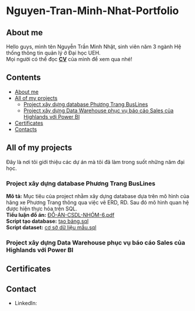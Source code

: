 # Nguyen-Tran-Minh-Nhat-Portfolio
## About me
Hello guys, mình tên Nguyễn Trần Minh Nhật, sinh viên năm 3 ngành Hệ thống thông tin quản lý ở Đại học UEH.<br> 
Mọi người có thể đọc [**CV**](https://www.canva.com/design/DAGBnX_vQn0/wXkas1t2TYlTo7DRcgexGw/edit?utm_content=DAGBnX_vQn0&utm_campaign=designshare&utm_medium=link2&utm_source=sharebutton) của mình để xem qua nhé!
## Contents
* [About me](#about-me)
* [All of my projects](#projects)
  - [Project xây dựng database Phương Trang BusLines](#Project-xây-dựng-database-Phương-Trang-BusLines)
  - [Project xây dựng Data Warehouse phục vụ báo cáo Sales của Highlands với Power BI](#Project-xây-dựng-data-warehouse-phục-vụ-báo-cáo-Sales-của-Highlands-với-Power-BI)
* [Certificates](#Certificates)
* [Contacts](#Contacts)
## All of my projects
Đây là nơi tôi giới thiệu các dự án mà tôi đã làm trong suốt những năm đại học.
### Project xây dựng database Phương Trang BusLines
**Mô tả:** Mục tiêu của project nhằm xây dựng database dựa trên mô hình của hãng xe Phương Trang thông qua việc vẽ ERD, RD. Sau đó mô hình quan hệ được hiện thực hóa trên SQL.<br>
**Tiểu luận đồ án:** <a href = "https://github.com/HackJacker073/Nguyen-Tran-Minh-Nhat-Portfolio/blob/main/%C4%90%E1%BB%92%20%C3%81N%20CSDL/%C4%90%E1%BB%92-%C3%81N-CSDL-NH%C3%93M-6.pdf"> </code>ĐỒ-ÁN-CSDL-NHÓM-6.pdf</a><br>
**Script tạo database:** <a href = "https://github.com/HackJacker073/Nguyen-Tran-Minh-Nhat-Portfolio/blob/main/%C4%90%E1%BB%92%20%C3%81N%20CSDL/t%E1%BA%A1o%20b%E1%BA%A3ng.sql"> 
</code>tạo bảng.sql</a><br>
**Script dataset:** <a href = "[https://github.com/HackJacker073/Nguyen-Tran-Minh-Nhat-Portfolio/blob/main/%C4%90%E1%BB%92%20%C3%81N%20CSDL/t%E1%BA%A1o%20b%E1%BA%A3ng.sql](https://github.com/HackJacker073/Nguyen-Tran-Minh-Nhat-Portfolio/blob/main/%C4%90%E1%BB%92%20%C3%81N%20CSDL/c%C6%A1%20s%E1%BB%9F%20d%E1%BB%AF%20li%E1%BB%87u%20m%E1%BA%ABu.sql)"> </code>cơ sở dữ liệu mẫu.sql</a><br>
### Project xây dựng Data Warehouse phục vụ báo cáo Sales của Highlands với Power BI

## Certificates 

## Contact
* LinkedIn: 









